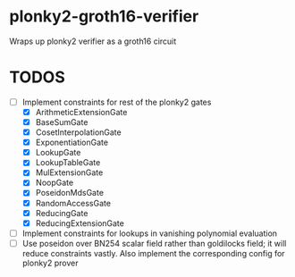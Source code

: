 # plonky2-groth16-verifier
Wraps up plonky2 verifier as a groth16 circuit

# TODOS
- [ ] Implement constraints for rest of the plonky2 gates
    - [x] ArithmeticExtensionGate
    - [x] BaseSumGate
    - [x] CosetInterpolationGate
    - [x] ExponentiationGate
    - [x] LookupGate
    - [x] LookupTableGate
    - [x] MulExtensionGate
    - [x] NoopGate
    - [x] PoseidonMdsGate
    - [x] RandomAccessGate
    - [x] ReducingGate
    - [x] ReducingExtensionGate
- [ ] Implement constraints for lookups in vanishing polynomial evaluation
- [ ] Use poseidon over BN254 scalar field rather than goldilocks field; it will reduce constraints vastly. Also implement the corresponding config for plonky2 prover
